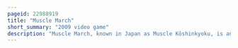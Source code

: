 ```yaml
---
pageid: 22988919
title: "Muscle March"
short_summary: "2009 video game"
description: "Muscle March, known in Japan as Muscle Kōshinkyoku, is an Action Video Game developed and published by Namco Bandai Games for the Wii through the Wiiware Service. It was released in Japan in 2009 and in north America and the pal Region in 2010. Players control one of seven different Bodybuilders and try to catch a Thief who stole the Protein Powder of their Bodybuilding Friends. Its Gameplay is similar to Hole in the Wall, where Players use the Wiimote and Nunchuck to perform specific Bodybuilder Poses to pass through corresponding Holes in Walls left by the Thief."
---
```

